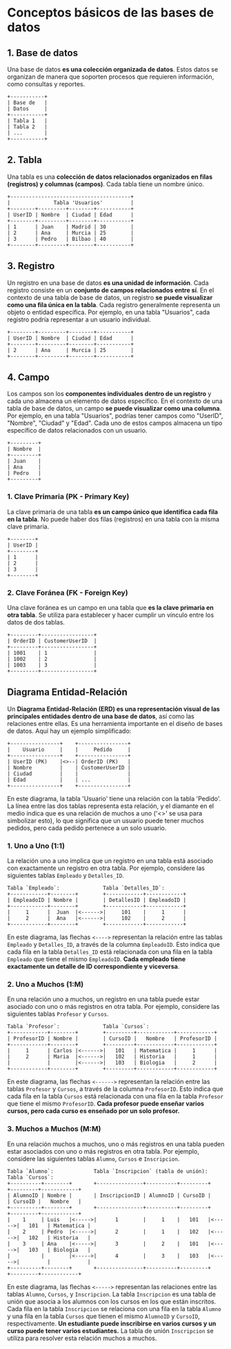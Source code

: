 # Conceptos básicos de las bases de datos

## 1. Base de datos

Una base de datos **es una colección organizada de datos**. Estos datos se organizan de manera que soporten procesos que requieren información, como consultas y reportes.

```ascii
+-----------+
| Base de   |
| Datos     |
+-----------+
| Tabla 1   |
| Tabla 2   |
| ...       |
+-----------+
```

## 2. Tabla

Una tabla es una **colección de datos relacionados organizados en filas (registros) y columnas (campos)**. Cada tabla tiene un nombre único.

```ascii
+---------------------------------------+
|              Tabla 'Usuarios'         |
+--------+---------+--------+-----------+
| UserID | Nombre  | Ciudad | Edad      |
+--------+---------+--------+-----------+
| 1      | Juan    | Madrid | 30        |
| 2      | Ana     | Murcia | 25        |
| 3      | Pedro   | Bilbao | 40        |
+--------+---------+--------+-----------+
```

## 3. Registro

Un registro en una base de datos **es una unidad de información**. Cada registro consiste en un **conjunto de campos relacionados entre sí**. En el contexto de una tabla de base de datos, un registro **se puede visualizar como una fila única en la tabla**. Cada registro generalmente representa un objeto o entidad específica. Por ejemplo, en una tabla "Usuarios", cada registro podría representar a un usuario individual.

```ascii
+--------+---------+--------+-----------+
| UserID | Nombre  | Ciudad | Edad      |
+--------+---------+--------+-----------+
| 2      | Ana     | Murcia | 25        |
+--------+---------+--------+-----------+
```

## 4. Campo

Los campos son los **componentes individuales dentro de un registro** y cada uno almacena un elemento de datos específico. En el contexto de una tabla de base de datos, un campo **se puede visualizar como una columna**. Por ejemplo, en una tabla "Usuarios", podrías tener campos como "UserID", "Nombre", "Ciudad" y "Edad". Cada uno de estos campos almacena un tipo específico de datos relacionados con un usuario.

```ascii
+---------+
| Nombre  |
+---------+
| Juan    |
| Ana     |
| Pedro   |
+---------+
```

### 1. Clave Primaria (PK - Primary Key)

La clave primaria de una tabla **es un campo único que identifica cada fila en la tabla**. No puede haber dos filas (registros) en una tabla con la misma clave primaria.

```ascii
+--------+ 
| UserID |
+--------+
| 1      | 
| 2      | 
| 3      | 
+--------+
```

### 2. Clave Foránea (FK - Foreign Key)

Una clave foránea es un campo en una tabla que **es la clave primaria en otra tabla**. Se utiliza para establecer y hacer cumplir un vínculo entre los datos de dos tablas.

```ascii
+---------+-----------------+
| OrderID | CustomerUserID  |
+---------+-----------------+
| 1001    | 1               |
| 1002    | 2               |
| 1003    | 3               |
+---------+-----------------+
```

## Diagrama Entidad-Relación

Un **Diagrama Entidad-Relación (ERD) es una representación visual de las principales entidades dentro de una base de datos**, así como las relaciones entre ellas. Es una herramienta importante en el diseño de bases de datos. Aquí hay un ejemplo simplificado:

```ascii
+----------------+    +----------------+
|    Usuario     |    |     Pedido     |
+----------------+    +----------------+
| UserID (PK)    |<>--| OrderID (PK)   |
| Nombre         |    | CustomerUserID |
| Ciudad         |    |                |
| Edad           |    | ...            |
+----------------+    +----------------+
```

En este diagrama, la tabla 'Usuario' tiene una relación con la tabla 'Pedido'. La línea entre las dos tablas representa esta relación, y el diamante en el medio indica que es una relación de muchos a uno ('<>' se usa para simbolizar esto), lo que significa que un usuario puede tener muchos pedidos, pero cada pedido pertenece a un solo usuario.

### 1. Uno a Uno (1:1)

La relación uno a uno implica que un registro en una tabla está asociado con exactamente un registro en otra tabla. Por ejemplo, considere las siguientes tablas `Empleado` y `Detalles_ID`.

```ascii
Tabla `Empleado`:              Tabla `Detalles_ID`:
+------------+--------+        +------------+------------+
| EmpleadoID | Nombre |        | DetallesID | EmpleadoID |
+------------+--------+        +------------+------------+
|     1      |  Juan  |<------>|     101    |     1      |
|     2      |  Ana   |<------>|     102    |     2      |
+------------+--------+        +------------+------------+
```

En este diagrama, las flechas `<---->` representan la relación entre las tablas `Empleado` y `Detalles_ID`, a través de la columna `EmpleadoID`. Esto indica que cada fila en la tabla `Detalles_ID` está relacionada con una fila en la tabla `Empleado` que tiene el mismo `EmpleadoID`.
**Cada empleado tiene exactamente un detalle de ID correspondiente y viceversa**.

### 2. Uno a Muchos (1:M)

En una relación uno a muchos, un registro en una tabla puede estar asociado con uno o más registros en otra tabla. Por ejemplo, considere las siguientes tablas `Profesor` y `Cursos`.

```ascii
Tabla `Profesor`:              Tabla `Cursos`:
+------------+--------+        +---------+------------+------------+
| ProfesorID | Nombre |        | CursoID |   Nombre   | ProfesorID |
+------------+--------+        +---------+------------+------------+
|     1      | Carlos |<------>|   101   | Matematica |     1      |
|     2      | Maria  |<------>|   102   | Historia   |     1      |
|            |        |<------>|   103   | Biologia   |     2      |
+------------+--------+        +---------+------------+------------+
```

En este diagrama, las flechas `<------>` representan la relación entre las tablas `Profesor` y `Cursos`, a través de la columna `ProfesorID`. Esto indica que cada fila en la tabla `Cursos` está relacionada con una fila en la tabla `Profesor` que tiene el mismo `ProfesorID`.
**Cada profesor puede enseñar varios cursos, pero cada curso es enseñado por un solo profesor.**

### 3. Muchos a Muchos (M:M)

En una relación muchos a muchos, uno o más registros en una tabla pueden estar asociados con uno o más registros en otra tabla. Por ejemplo, considere las siguientes tablas `Alumno`, `Cursos` e `Inscripcion`.

```ascii
Tabla `Alumno`:             Tabla `Inscripcion` (tabla de unión):        Tabla `Cursos`:
+----------+--------+       +---------------+----------+---------+       +---------+------------+ 
| AlumnoID | Nombre |       | InscripcionID | AlumnoID | CursoID |       | CursoID |   Nombre   |
+----------+--------+       +---------------+----------+---------+       +---------+------------+
|    1     | Luis   |<----->|      1        |     1    |   101   |<----->|   101   | Matematica |
|    2     | Pedro  |<----->|      2        |     1    |   102   |<----->|   102   | Historia   |
|    3     | Ana    |<----->|      3        |     2    |   101   |<----->|   103   | Biologia   |
|          |        |<----->|      4        |     3    |   103   |<----->|         |            |
+----------+--------+       +---------------+----------+---------+       +---------+------------+
```

En este diagrama, las flechas `<----->` representan las relaciones entre las tablas `Alumno`, `Cursos`, y `Inscripcion`. La tabla `Inscripcion` es una tabla de unión que asocia a los alumnos con los cursos en los que están inscritos. Cada fila en la tabla `Inscripcion` se relaciona con una fila en la tabla `Alumno` y una fila en la tabla `Cursos` que tienen el mismo `AlumnoID` y `CursoID`, respectivamente.
**Un estudiante puede inscribirse en varios cursos y un curso puede tener varios estudiantes.** La tabla de unión `Inscripcion` se utiliza para resolver esta relación muchos a muchos.
